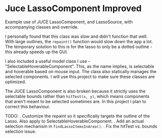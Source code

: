 # Juce LassoComponent Improved

Example use of JUCE LassoComponent, and LassoSource, with accompanying classes and override. 

I personally found that this class was slow and didn't function that well. With large outlines, the `repaint()` function would slow down the app a lot. The temporary solution to this is for the lasso to only be a dotted outline - this already speeds up the GUI. 

I also included a useful model class I use - "SelectableHoverableComponent". This, as the name implies, is selectable and hoverable based on mouse input. The class also statically manages the selected components. I will use this project to make sure these classes are optimized.

The JUCE LassoComponent is also broken because it strictly uses the selectable bounds rather than `hitTest(x, y)`, which means components that aren't meant to be selected sometimes are. In this project I plan to correct this behaviour.

TODO: 
. Customize the repaint so it specifically targets the outline of the Lasso. Also apply to SelectableHoverableComponent. 
. Add an actual selection mechanism in `findLassoItemsInArea()`.
. Fix the hitTest vs. bounds selection issue.
